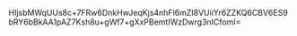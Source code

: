 HIjsbMWqUUs8c+7FRw6DnkHwJeqKjs4nhFl6mZI8VUiiYr6ZZKQ6CBV6ES9bRY6bBkAA1pAZ7Ksh8u+gWf7+gXxPBemtIWzDwrg3nICfomI=
